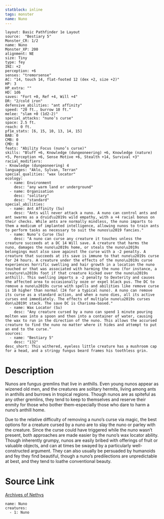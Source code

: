 ```yaml
---
statblock: inline
tags: monster
name: Nuno
---
```

```statblock
layout: Basic Pathfinder 1e Layout
source:  "Bestiary 5"
Monster_CR: 1/2
name: Nuno
Monster_XP: 200
alignment: NE
size: Tiny
type: fey
INI: +2
perception: +6
senses: "tremorsense"
AC: "14, touch 14, flat-footed 12 (dex +2, size +2)"
HP: 3
HP_extra: ""
HD: 1d6
saves: "Fort +0, Ref +4, Will +4"
DR: "2/cold iron"
defensive_abilities: "ant affinity"
speed: "20 ft., burrow 10 ft."
melee: "slam +0 (1d2-2)"
special_attacks: "nuno’s curse"
space: 2.5 ft.
reach: 0 ft.
pf1e_stats: [6, 15, 10, 13, 14, 15]
BAB: 0
CMB: 0
CMD: 8
feats: "Ability Focus (nuno’s curse)"
skills: "Bluff +6, Knowledge (dungeoneering) +6, Knowledge (nature) +5, Perception +6, Sense Motive +6, Stealth +14, Survival +3"
racial_modifiers:
- Knowledge (dungeoneering) 4
languages: "Aklo, Sylvan, Terran"
special_qualities: "wax locator"
ecology:
  - name: Environment
    desc: "any warm land or underground"
  - name: Organisation
    desc: "solitary"
    desc: "standard"
special_abilities:
  - name: Ant Affinity (Su)
    desc: "Ants will never attack a nuno. A nuno can control ants and ant swarms as a druid\u2019s wild empathy, with a +4 racial bonus on their checks. While ants are normally mindless, the nuno imparts to them a modicum of implanted intelligence, allowing nunos to train ants to perform tasks as necessary to suit the nunos\u2019 fancies."
  - name: Nuno’s Curse (Su)
    desc: "A nuno can curse any creature it touches unless the creature succeeds at a DC 14 Will save. A creature that harms the nuno, damages the nuno\u2019s home, or steals the nuno\u2019s belongings must also save against the curse with a -2 penalty. A creature that succeeds at its save is immune to that nuno\u2019s curse for 24 hours. A creature under the effects of the nuno\u2019s curse experiences horrific swelling and hair growth in a location the nuno touched or that was associated with harming the nuno (for instance, a creature\u2019s foot if that creature kicked over the nuno\u2019s anthill). This swelling imparts a -2 penalty to Dexterity and causes the affected area to occasionally ooze or expel black pus. The DC to remove a nuno\u2019s curse with spells and abilities like remove curse is 10 higher than normal (24 for a typical nuno). A nuno can remove its curse as a standard action, and when a nuno dies, all its active curses end immediately. The effects of multiple nuno\u2019s curses don\u2019t stack. The save DC is Charisma-based."
  - name: Wax Locator (Su)
    desc: "Any creature cursed by a nuno can spend 1 minute pouring molten wax into a spoon and then into a container of water, causing the wax to run in the direction of the nuno. This allows the accursed creature to find the nuno no matter where it hides and attempt to put an end to the curse."
sources:
  - name: "Bestiary 5"
    desc: "132"
desc_short: This withered, eyeless little creature has a mushroom cap for a head, and a stringy fungus beard frames his toothless grin.
```
# Description
Nunos are fungus gremlins that live in anthills. Even young nunos appear as wizened old men, and the creatures are solitary hermits, living among ants in anthills and burrows in tropical regions. Though nunos are as spiteful as any other gremlins, they tend to keep to themselves and reserve their enmity for those who bother them-especially those who dare to harm a nuno’s anthill home.

Due to the relative difficulty of removing a nuno’s curse via magic, the best options for a creature cursed by a nuno are to slay the nuno or parley with the creature. Since the curse could have triggered while the nuno wasn’t present, both approaches are made easier by the nuno’s wax locator ability. Though inherently grumpy, nunos are easily bribed with offerings of fruit or valuable objects, and can at times be swayed by a particularly well-constructed argument. They can also usually be persuaded by humanoids and fey they find beautiful, though a nuno’s predilections are unpredictable at best, and they tend to loathe conventional beauty.
# Source Link
[Archives of Nethys](https://aonprd.com/MonsterDisplay.aspx?ItemName=Nuno)
```encounter-table
name: Nuno
creatures:
  - 1: Nuno
```
